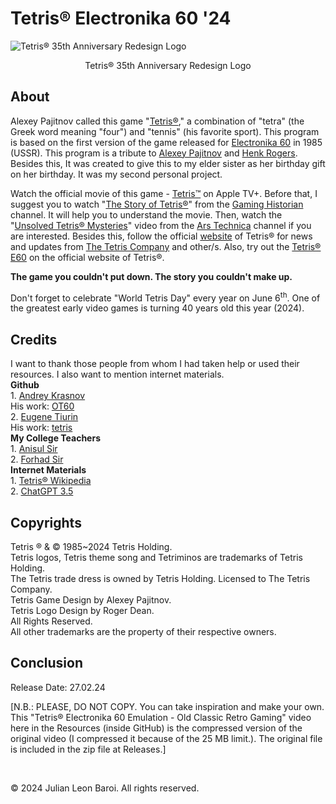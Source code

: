 # Tetris® Electronika 60 '24
![Tetris® 35th Anniversary Redesign Logo](https://github.com/JulianLeonBaroi/Tetris-Electronika-60-24/assets/160746860/4a430d23-8c4e-4852-8e51-7609534d713f)
<p align = "center">
  Tetris® 35th Anniversary Redesign Logo
</p>
<p>
  <h2> About </h2>
  Alexey Pajitnov called this game "<a href = "https://en.wikipedia.org/wiki/Tetris">Tetris®</a>," a combination of "tetra" (the Greek word meaning "four") and "tennis" 
  (his favorite sport). This program is based on the first version of the game released for <a href = "https://en.wikipedia.org/wiki/Electronika_60">Electronika 
  60</a> in 1985 (USSR). This program is a tribute to
  <a href = "https://en.wikipedia.org/wiki/Alexey_Pajitnov">Alexey Pajitnov</a> and <a href = "https://en.wikipedia.org/wiki/Henk_Rogers">Henk 
  Rogers</a>. Besides this, It was created to give this to my elder sister as her birthday gift on her birthday. It was my second personal project.
</p>
<p>
  Watch the official movie of this game - <a href = "https://tv.apple.com/us/movie/tetris/umc.cmc.4evmgcam356pzgxs2l7a18d7b">Tetris™</a> on Apple TV+. Before that, I 
  suggest you to watch 
  "<a href = "https://youtu.be/_fQtxKmgJC8?si=krlQru6XOqgcrABq">The Story of Tetris®</a>" from 
  the <a href = "https://www.youtube.com/@GamingHistorian">Gaming Historian</a> channel. It will help you to understand the movie. Then, watch
  the "<a href = "https://www.youtube.com/watch?v=6YhkkyXydNI">Unsolved Tetris® Mysteries</a>" video from the 
  <a href = "https://www.youtube.com/@arstechnica">Ars Technica</a> channel if you are interested. Besides this, follow the official <a href = "https://tetris.com">website</a> of Tetris® 
  for news and updates from <a href = "https://en.wikipedia.org/wiki/The_Tetris_Company">The Tetris Company</a> and other/s. Also, try out 
  the <a href = "https://tetris.com/tetris-e60/">Tetris® E60</a> on the official website of Tetris®.
</p>
<p>
  <b>The game you couldn't put down. The story you couldn't make up.</b>
</p>
<p>
  Don't forget to celebrate "World Tetris Day" every year on June 6<sup>th</sup>. One of the greatest early video games is turning 40 years old this year (2024).
</p>
<p>
  <h2> Credits </h2>
  I want to thank those people from whom I had taken help or used their resources. I also want to mention internet materials.<br>
  <b>Github</b> <br>
  1. <a href = "https://github.com/andykras">Andrey Krasnov</a> <br>
     His work: <a href = "https://github.com/andykras/OT60">OT60</a> <br>
  2. <a href = "https://github.com/ytiurin">Eugene Tiurin</a> <br>
     His work: <a href = "https://github.com/ytiurin/tetris">tetris</a> <br>
  <b>My College Teachers</b> <br>
  1. <a href = "https://ndc.edu.bd/faculty/14">Anisul Sir</a> <br>
  2. <a href = "https://ndc.edu.bd/faculty/14">Forhad Sir</a> <br>
  <b>Internet Materials</b> <br>
  1. <a href = "https://en.wikipedia.org/wiki/Tetris">Tetris® Wikipedia</a> <br>
  2. <a href = "https://chat.openai.com">ChatGPT 3.5</a>
</p>
<p>
  <h2> Copyrights </h2>
  Tetris ® & © 1985~2024 Tetris Holding. <br>
  Tetris logos, Tetris theme song and Tetriminos are trademarks of Tetris Holding. <br>
  The Tetris trade dress is owned by Tetris Holding. Licensed to The Tetris Company. <br>
  Tetris Game Design by Alexey Pajitnov. <br>
  Tetris Logo Design by Roger Dean. <br>
  All Rights Reserved. <br>
  All other trademarks are the property of their respective owners.
</p>
<p>
  <h2> Conclusion </h2>
  Release Date: 27.02.24
</p>
<p>
  [N.B.: PLEASE, DO NOT COPY. You can take inspiration and make your own. This "Tetris® Electronika 60 Emulation - Old Classic Retro Gaming" video here in the Resources (inside GitHub) 
  is the compressed version of the original video (I compressed it because of the 25 MB limit.). The original file is included in the zip file at Releases.]
</p>   
<br>
<p>
  © 2024 Julian Leon Baroi. All rights reserved.
</p>
